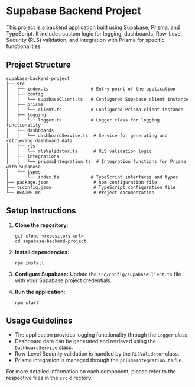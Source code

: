 # Supabase Backend Project

This project is a backend application built using Supabase, Prisma, and TypeScript. It includes custom logic for logging, dashboards, Row-Level Security (RLS) validation, and integration with Prisma for specific functionalities.

## Project Structure

```
supabase-backend-project
├── src
│   ├── index.ts                # Entry point of the application
│   ├── config
│   │   └── supabaseClient.ts   # Configured Supabase client instance
│   ├── prisma
│   │   └── client.ts           # Configured Prisma client instance
│   ├── logging
│   │   └── logger.ts           # Logger class for logging functionality
│   ├── dashboards
│   │   └── dashboardService.ts  # Service for generating and retrieving dashboard data
│   ├── rls
│   │   └── rlsValidator.ts      # RLS validation logic
│   ├── integrations
│   │   └── prismaIntegration.ts  # Integration functions for Prisma with Supabase
│   └── types
│       └── index.ts            # TypeScript interfaces and types
├── package.json                 # npm configuration file
├── tsconfig.json                # TypeScript configuration file
└── README.md                    # Project documentation
```

## Setup Instructions

1. **Clone the repository:**
   ```
   git clone <repository-url>
   cd supabase-backend-project
   ```

2. **Install dependencies:**
   ```
   npm install
   ```

3. **Configure Supabase:**
   Update the `src/config/supabaseClient.ts` file with your Supabase project credentials.

4. **Run the application:**
   ```
   npm start
   ```

## Usage Guidelines

- The application provides logging functionality through the `Logger` class.
- Dashboard data can be generated and retrieved using the `DashboardService` class.
- Row-Level Security validation is handled by the `RLSValidator` class.
- Prisma integration is managed through the `prismaIntegration.ts` file.

For more detailed information on each component, please refer to the respective files in the `src` directory.